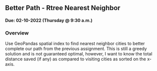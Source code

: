 ## Better Path - Rtree Nearest Neighbor
#### Due: 02-10-2022 (Thursday @ 9:30 a.m.)

### Overview

Use GeoPandas spatial index to find nearest neighbor cities to better complete our path from the previous assignment. This is still a greedy solution and is not guaranteed optimal, however, I want to know the total distance saved (if any) as compared to visiting cities as sorted on the x-axis.  



